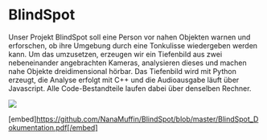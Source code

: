 # BlindSpot

Unser Projekt BlindSpot soll eine Person vor nahen Objekten warnen und erforschen, ob ihre Umgebung durch eine Tonkulisse wiedergeben werden kann. Um das umzusetzen, erzeugen wir ein Tiefenbild aus zwei nebeneinander angebrachten Kameras, analysieren dieses und machen nahe Objekte dreidimensional hörbar.
Das Tiefenbild wird mit Python erzeugt, die Analyse erfolgt mit C++ und die Audioausgabe läuft über Javascript. Alle Code-Bestandteile laufen dabei über denselben Rechner.

![](https://github.com/NanaMuffin/BlindSpot/blob/master/posterBlindSpot.jpg)

[embed]https://github.com/NanaMuffin/BlindSpot/blob/master/BlindSpot_Dokumentation.pdf[/embed]

